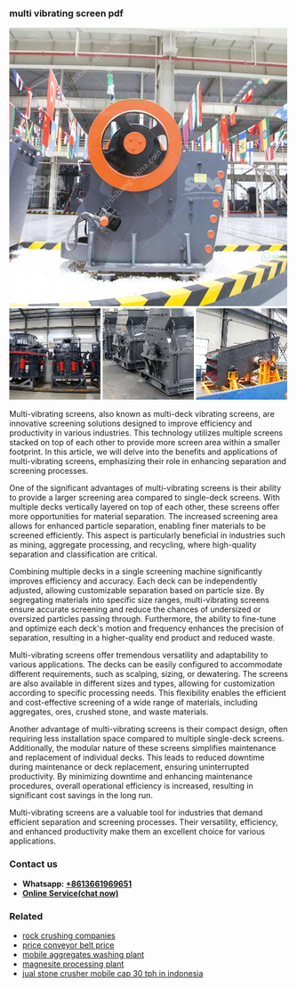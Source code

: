<h3>multi vibrating screen pdf</h3><img src='1706753952.jpg' alt=''><p>Multi-vibrating screens, also known as multi-deck vibrating screens, are innovative screening solutions designed to improve efficiency and productivity in various industries. This technology utilizes multiple screens stacked on top of each other to provide more screen area within a smaller footprint. In this article, we will delve into the benefits and applications of multi-vibrating screens, emphasizing their role in enhancing separation and screening processes.</p><p>One of the significant advantages of multi-vibrating screens is their ability to provide a larger screening area compared to single-deck screens. With multiple decks vertically layered on top of each other, these screens offer more opportunities for material separation. The increased screening area allows for enhanced particle separation, enabling finer materials to be screened efficiently. This aspect is particularly beneficial in industries such as mining, aggregate processing, and recycling, where high-quality separation and classification are critical.</p><p>Combining multiple decks in a single screening machine significantly improves efficiency and accuracy. Each deck can be independently adjusted, allowing customizable separation based on particle size. By segregating materials into specific size ranges, multi-vibrating screens ensure accurate screening and reduce the chances of undersized or oversized particles passing through. Furthermore, the ability to fine-tune and optimize each deck's motion and frequency enhances the precision of separation, resulting in a higher-quality end product and reduced waste.</p><p>Multi-vibrating screens offer tremendous versatility and adaptability to various applications. The decks can be easily configured to accommodate different requirements, such as scalping, sizing, or dewatering. The screens are also available in different sizes and types, allowing for customization according to specific processing needs. This flexibility enables the efficient and cost-effective screening of a wide range of materials, including aggregates, ores, crushed stone, and waste materials.</p><p>Another advantage of multi-vibrating screens is their compact design, often requiring less installation space compared to multiple single-deck screens. Additionally, the modular nature of these screens simplifies maintenance and replacement of individual decks. This leads to reduced downtime during maintenance or deck replacement, ensuring uninterrupted productivity. By minimizing downtime and enhancing maintenance procedures, overall operational efficiency is increased, resulting in significant cost savings in the long run.</p><p>Multi-vibrating screens are a valuable tool for industries that demand efficient separation and screening processes. Their versatility, efficiency, and enhanced productivity make them an excellent choice for various applications.</p><h3>Contact us</h3><ul><li><strong>Whatsapp:&nbsp;<a href="https://wa.me/8613661969651">+8613661969651</a></strong></li><li><a href="https://swt.shibang-china.com/?git&amp;zhl&amp;multi vibrating screen pdf"><strong>Online Service(chat now)</strong></a></li></ul><h3>Related</h3><ul><li><a href='rock crushing companies.md'>rock crushing companies</a></li><li><a href='price conveyor belt price.md'>price conveyor belt price</a></li><li><a href='mobile aggregates washing plant.md'>mobile aggregates washing plant</a></li><li><a href='magnesite processing plant.md'>magnesite processing plant</a></li><li><a href='jual stone crusher mobile cap 30 tph in indonesia.md'>jual stone crusher mobile cap 30 tph in indonesia</a></li></ul>